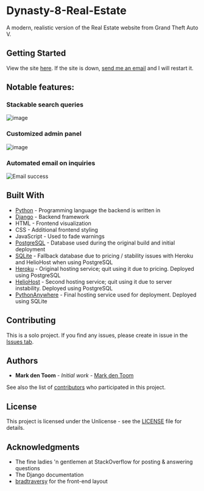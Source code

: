# Dynasty-8-Real-Estate

A modern, realistic version of the Real Estate website from Grand Theft Auto V.

## Getting Started

View the site [here](https://realisticdynasty8.eu.pythonanywhere.com/). If the site is down, [send me an email](mailto:markdentoom@hotmail.com?subject=[GitHub]%20Dynasty-8-Real-Estate%20is%20down!) and I will restart it.

## Notable features:
### **Stackable search queries**
![image](https://user-images.githubusercontent.com/59030690/79970637-7ff45780-8493-11ea-8512-80cc104c3905.png)

### **Customized admin panel**
![image](https://user-images.githubusercontent.com/59030690/79970435-31df5400-8493-11ea-960c-9918a021dbe5.png)

### **Automated email on inquiries**
![Email success](https://user-images.githubusercontent.com/59030690/79969877-61da2780-8492-11ea-8cc6-57582fb52397.PNG)

## Built With
* [Python](https://www.python.org/) - Programming language the backend is written in
* [Django](https://www.djangoproject.com/) - Backend framework
* HTML - Frontend visualization
* CSS - Additional frontend styling
* JavaScript - Used to fade warnings
* [PostgreSQL](https://www.postgresql.org/) - Database used during the original build and initial deployment
* [SQLite](https://www.sqlite.org/index.html) - Fallback database due to pricing / stability issues with Heroku and HelioHost when using PostgreSQL
* [Heroku](https://www.heroku.com/) - Original hosting service; quit using it due to pricing. Deployed using PostgreSQL
* [HelioHost](https://www.heliohost.org/) - Second hosting service; quit using it due to server instability. Deployed using PostgreSQL
* [PythonAnywhere](https://eu.pythonanywhere.com/) - Final hosting service used for deployment. Deployed using SQLite

## Contributing

This is a solo project. If you find any issues, please create in issue in the [Issues tab](https://github.com/MarkdenToom/Dynasty-8-Real-estate/issues).

## Authors

* **Mark den Toom** - *Initial work* - [Mark den Toom](https://github.com/markdentoom)

See also the list of [contributors](https://github.com/MarkdenToom/Dynasty-8-Real-Estate/graphs/contributors) who participated in this project.

## License

This project is licensed under the Unlicense - see the [LICENSE](https://github.com/MarkdenToom/Dynasty-8-Real-estate/blob/master/LICENSE) file for details.

## Acknowledgments

* The fine ladies 'n gentlemen at StackOverflow for posting & answering questions
* The Django documentation
* [bradtraversy](https://github.com/bradtraversy/btre_project) for the front-end layout
